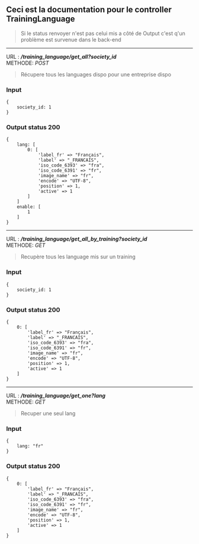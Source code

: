 ## Ceci est la documentation pour le controller TrainingLanguage
> Si le status renvoyer n'est pas celui mis a côté de Output c'est q'un problème est survenue dans le back-end
---
URL : ***/training_language/get_all?society_id***  
METHODE: *POST*

> Récupere tous les languages dispo pour une entreprise dispo

### Input
```
{
    society_id: 1
}
```

### Output status 200
```
{
    lang: [
        0: [
            'label_fr' => "Français",
            'label' => "_FRANCAIS",
            'iso_code_6393' => "fra",
            'iso_code_6391' => "fr",
            'image_name' => "fr",
            'encode' => "UTF-8",
            'position' => 1,
            'active' => 1
        ]
    ]
    enable: [
        1
    ]
}
```
---
URL : ***/training_language/get_all_by_training?society_id***  
METHODE: *GET*

> Recupère tous les language mis sur un training

### Input
```
{
    society_id: 1
}
```

### Output status 200
```
{
    0: [
        'label_fr' => "Français",
        'label' => "_FRANCAIS",
        'iso_code_6393' => "fra",
        'iso_code_6391' => "fr",
        'image_name' => "fr",
        'encode' => "UTF-8",
        'position' => 1,
        'active' => 1
    ]
}
```
---
URL : ***/training_language/get_one?lang***  
METHODE: *GET*

> Recuper une seul lang

### Input
```
{
    lang: "fr"
}
```

### Output status 200
```
{
    0: [
        'label_fr' => "Français",
        'label' => "_FRANCAIS",
        'iso_code_6393' => "fra",
        'iso_code_6391' => "fr",
        'image_name' => "fr",
        'encode' => "UTF-8",
        'position' => 1,
        'active' => 1
    ]
}
```